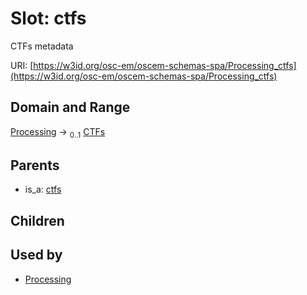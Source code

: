 
# Slot: ctfs

CTFs metadata

URI: [https://w3id.org/osc-em/oscem-schemas-spa/Processing_ctfs](https://w3id.org/osc-em/oscem-schemas-spa/Processing_ctfs)


## Domain and Range

[Processing](Processing.md) &#8594;  <sub>0..1</sub> [CTFs](CTFs.md)

## Parents

 *  is_a: [ctfs](ctfs.md)

## Children


## Used by

 * [Processing](Processing.md)
